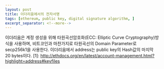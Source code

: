 ```yaml
---
layout: post
title: 이더리움에서의 전자서명
tags: [ethereum, public key, digital signature algorithm, ]
excerpt_separator: <!--more-->
---
```


이더리움은 계정 생성을 위해 타원곡선암호화(ECC: Elliptic Curve Cryptography)방식을 사용하며,
비트코인과 마찬가지로 타원곡선의 Domain Parameter로 secp256k1을 사용한다. 
이더리움에서 address는 public key의 Hash값의 마지막 20 bytes이다. \[1]: http://ethdocs.org/en/latest/account-management.html?highlight=address#keyfiles

<!--more-->



[1]: http://ethdocs.org/en/latest/account-management.html?highlight=address#keyfiles
